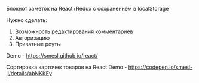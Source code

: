 
Блокнот заметок на React+Redux с сохранением в localStorage

Нужно сделать:
1) Возможность редактирования комментариев
2) Авторизацию
3) Приватные роуты







Demo - https://smesl.github.io/react/









Сортировка карточек товаров на React Demo - https://codepen.io/smesl-ji/details/abNKKEy

 
